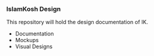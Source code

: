 ### IslamKosh Design

This repository will hold the design documentation of IK.

* Documentation
* Mockups
* Visual Designs
